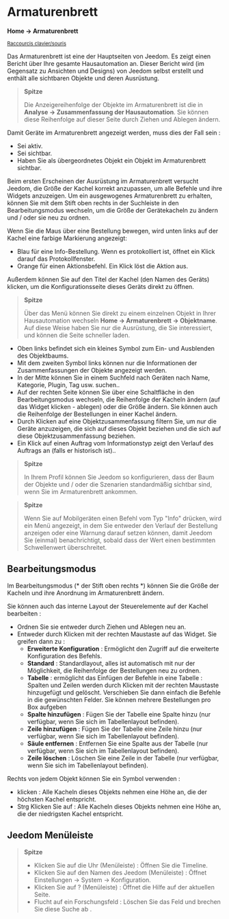 # Armaturenbrett
**Home → Armaturenbrett**

<small>[Raccourcis clavier/souris](shortcuts.md)</small>

Das Armaturenbrett ist eine der Hauptseiten von Jeedom. Es zeigt einen Bericht über Ihre gesamte Hausautomation an.
Dieser Bericht wird (im Gegensatz zu Ansichten und Designs) von Jeedom selbst erstellt und enthält alle sichtbaren Objekte und deren Ausrüstung.

> **Spitze**
>
> Die Anzeigereihenfolge der Objekte im Armaturenbrett ist die in **Analyse → Zusammenfassung der Hausautomation**. Sie können diese Reihenfolge auf dieser Seite durch Ziehen und Ablegen ändern.

Damit Geräte im Armaturenbrett angezeigt werden, muss dies der Fall sein :
- Sei aktiv.
- Sei sichtbar.
- Haben Sie als übergeordnetes Objekt ein Objekt im Armaturenbrett sichtbar.

Beim ersten Erscheinen der Ausrüstung im Armaturenbrett versucht Jeedom, die Größe der Kachel korrekt anzupassen, um alle Befehle und ihre Widgets anzuzeigen.
Um ein ausgewogenes Armaturenbrett zu erhalten, können Sie mit dem Stift oben rechts in der Suchleiste in den Bearbeitungsmodus wechseln, um die Größe der Gerätekacheln zu ändern und / oder sie neu zu ordnen.

Wenn Sie die Maus über eine Bestellung bewegen, wird unten links auf der Kachel eine farbige Markierung angezeigt:
- Blau für eine Info-Bestellung. Wenn es protokolliert ist, öffnet ein Klick darauf das Protokollfenster.
- Orange für einen Aktionsbefehl. Ein Klick löst die Aktion aus.

Außerdem können Sie auf den Titel der Kachel (den Namen des Geräts) klicken, um die Konfigurationsseite dieses Geräts direkt zu öffnen.

> **Spitze**
>
> Über das Menü können Sie direkt zu einem einzelnen Objekt in Ihrer Hausautomation wechseln **Home → Armaturenbrett → Objektname**.
> Auf diese Weise haben Sie nur die Ausrüstung, die Sie interessiert, und können die Seite schneller laden.

- Oben links befindet sich ein kleines Symbol zum Ein- und Ausblenden des Objektbaums.
- Mit dem zweiten Symbol links können nur die Informationen der Zusammenfassungen der Objekte angezeigt werden.
- In der Mitte können Sie in einem Suchfeld nach Geräten nach Name, Kategorie, Plugin, Tag usw. suchen..
- Auf der rechten Seite können Sie über eine Schaltfläche in den Bearbeitungsmodus wechseln, die Reihenfolge der Kacheln ändern (auf das Widget klicken - ablegen) oder die Größe ändern. Sie können auch die Reihenfolge der Bestellungen in einer Kachel ändern. 
- Durch Klicken auf eine Objektzusammenfassung filtern Sie, um nur die Geräte anzuzeigen, die sich auf dieses Objekt beziehen und die sich auf diese Objektzusammenfassung beziehen.
- Ein Klick auf einen Auftrag vom Informationstyp zeigt den Verlauf des Auftrags an (falls er historisch ist)..

> **Spitze**
>
> In Ihrem Profil können Sie Jeedom so konfigurieren, dass der Baum der Objekte und / oder die Szenarien standardmäßig sichtbar sind, wenn Sie im Armaturenbrett ankommen.

> **Spitze**
>
> Wenn Sie auf Mobilgeräten einen Befehl vom Typ &quot;Info&quot; drücken, wird ein Menü angezeigt, in dem Sie entweder den Verlauf der Bestellung anzeigen oder eine Warnung darauf setzen können, damit Jeedom Sie (einmal) benachrichtigt, sobald dass der Wert einen bestimmten Schwellenwert überschreitet.


## Bearbeitungsmodus

Im Bearbeitungsmodus (* der Stift oben rechts *) können Sie die Größe der Kacheln und ihre Anordnung im Armaturenbrett ändern.

Sie können auch das interne Layout der Steuerelemente auf der Kachel bearbeiten :

- Ordnen Sie sie entweder durch Ziehen und Ablegen neu an.
- Entweder durch Klicken mit der rechten Maustaste auf das Widget. Sie greifen dann zu :
    - **Erweiterte Konfiguration** : Ermöglicht den Zugriff auf die erweiterte Konfiguration des Befehls.
    - **Standard** : Standardlayout, alles ist automatisch mit nur der Möglichkeit, die Reihenfolge der Bestellungen neu zu ordnen.
    - **Tabelle** : ermöglicht das Einfügen der Befehle in eine Tabelle : Spalten und Zeilen werden durch Klicken mit der rechten Maustaste hinzugefügt und gelöscht. Verschieben Sie dann einfach die Befehle in die gewünschten Felder. Sie können mehrere Bestellungen pro Box aufgeben
    - **Spalte hinzufügen** : Fügen Sie der Tabelle eine Spalte hinzu (nur verfügbar, wenn Sie sich im Tabellenlayout befinden).
    - **Zeile hinzufügen** : Fügen Sie der Tabelle eine Zeile hinzu (nur verfügbar, wenn Sie sich im Tabellenlayout befinden).
    - **Säule entfernen** : Entfernen Sie eine Spalte aus der Tabelle (nur verfügbar, wenn Sie sich im Tabellenlayout befinden).
    - **Zeile löschen** : Löschen Sie eine Zeile in der Tabelle (nur verfügbar, wenn Sie sich im Tabellenlayout befinden).

Rechts von jedem Objekt können Sie ein Symbol verwenden :

- klicken : Alle Kacheln dieses Objekts nehmen eine Höhe an, die der höchsten Kachel entspricht.
- Strg Klicken Sie auf : Alle Kacheln dieses Objekts nehmen eine Höhe an, die der niedrigsten Kachel entspricht.

## Jeedom Menüleiste

> **Spitze**
>
> - Klicken Sie auf die Uhr (Menüleiste) : Öffnen Sie die Timeline.
> - Klicken Sie auf den Namen des Jeedom (Menüleiste) : Öffnet Einstellungen → System → Konfiguration.
> - Klicken Sie auf ? (Menüleiste) : Öffnet die Hilfe auf der aktuellen Seite.
> - Flucht auf ein Forschungsfeld : Löschen Sie das Feld und brechen Sie diese Suche ab .
